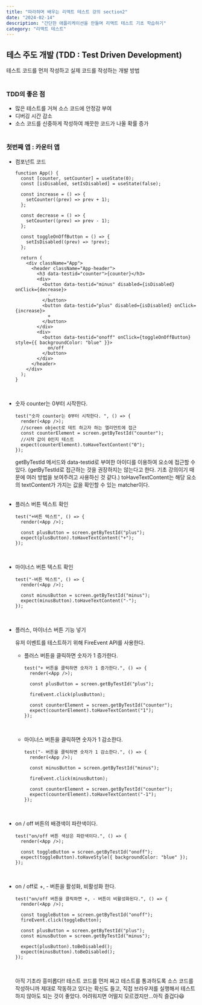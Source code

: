 ```yaml
---
title: "따라하며 배우는 리액트 테스트 강의 section2"
date: "2024-02-14"
description: "간단한 애플리케이션을 만들며 리액트 테스트 기초 학습하기"
category: "리액트 테스트"
---
```


## 테스 주도 개발 (TDD : Test Driven Development)

테스트 코드를 먼저 작성하고 실제 코드를 작성하는 개발 방법  
&nbsp;

### TDD의 좋은 점

- 많은 테스트를 거쳐 소스 코드에 안정감 부여
- 디버깅 시간 감소
- 소스 코드를 신중하게 작성하여 깨끗한 코드가 나올 확률 증가  
  &nbsp;

### 첫번째 앱 : 카운터 앱

- 컴포넌트 코드

  ```tsx
  function App() {
    const [counter, setCounter] = useState(0);
    const [isDisabled, setIsDisabled] = useState(false);

    const increase = () => {
      setCounter((prev) => prev + 1);
    };

    const decrease = () => {
      setCounter((prev) => prev - 1);
    };

    const toggleOnOffButton = () => {
      setIsDisabled((prev) => !prev);
    };

    return (
      <div className="App">
        <header className="App-header">
          <h3 data-testid="counter">{counter}</h3>
          <div>
            <button data-testid="minus" disabled={isDisabled} onClick={decrease}>
              -
            </button>
            <button data-testid="plus" disabled={isDisabled} onClick={increase}>
              +
            </button>
          </div>
          <div>
            <button data-testid="onoff" onClick={toggleOnOffButton} style={{ backgroundColor: "blue" }}>
              on/off
            </button>
          </div>
        </header>
      </div>
    );
  }
  ```

  &nbsp;

- 숫자 counter는 0부터 시작한다.

  ```tsx
  test("숫자 counter는 0부터 시작한다. ", () => {
    render(<App />);
    //screen object로 테트 하고자 하는 엘리먼트에 접근
    const counterElement = screen.getByTestId("counter");
    //시작 값이 0인지 테스트
    expect(counterElement).toHaveTextContent("0");
  });
  ```

  getByTestId 메서드와 data-testid로 부여한 아이디를 이용하여 요소에 접근할 수 있다. (getByTestId로 접근하는 것을 권장하지는 않는다고 한다. 기초 강의이기 때문에 여러 방법을 보여주려고 사용하신 것 같다.) toHaveTextContent는 해당 요소의 textContent가 가지는 값을 확인할 수 있는 matcher이다.  
  &nbsp;

- 플러스 버튼 텍스트 확인

  ```tsx
  test("+버튼 텍스트", () => {
    render(<App />);

    const plusButton = screen.getByTestId("plus");
    expect(plusButton).toHaveTextContent("+");
  });
  ```

  &nbsp;

- 마이너스 버튼 텍스트 확인

  ```tsx
  test("-버튼 텍스트", () => {
    render(<App />);

    const minusButton = screen.getByTestId("minus");
    expect(minusButton).toHaveTextContent("-");
  });
  ```

&nbsp;

- 플러스, 마이너스 버튼 기능 넣기

  유저 이벤트를 테스트하기 위해 FireEvent API를 사용한다.

  - 플러스 버튼을 클릭하면 숫자가 1 증가한다.

    ```tsx
    test("+ 버튼을 클릭하면 숫자가 1 증가한다.", () => {
      render(<App />);

      const plusButton = screen.getByTestId("plus");

      fireEvent.click(plusButton);

      const counterElement = screen.getByTestId("counter");
      expect(counterElement).toHaveTextContent("1");
    });
    ```

    &nbsp;

  - 마이너스 버튼을 클릭하면 숫자가 1 감소한다.

    ```tsx
    test("- 버튼을 클릭하면 숫자가 1 감소한다.", () => {
      render(<App />);

      const minusButton = screen.getByTestId("minus");

      fireEvent.click(minusButton);

      const counterElement = screen.getByTestId("counter");
      expect(counterElement).toHaveTextContent("-1");
    });
    ```

    &nbsp;

- on / off 버튼의 배경색이 파란색이다.

  ```tsx
  test("on/off 버튼 색상은 파란색이다.", () => {
    render(<App />);

    const toggleButton = screen.getByTestId("onoff");
    expect(toggleButton).toHaveStyle({ backgroundColor: "blue" });
  });
  ```

  &nbsp;

- on / off로 +, - 버튼을 활성화, 비활성화 한다.

  ```tsx
  test("on/off 버튼을 클릭하면 +, - 버튼이 비활성화된다.", () => {
    render(<App />);

    const toggleButton = screen.getByTestId("onoff");
    fireEvent.click(toggleButton);

    const plusButton = screen.getByTestId("plus");
    const minusButton = screen.getByTestId("minus");

    expect(plusButton).toBeDisabled();
    expect(minusButton).toBeDisabled();
  });
  ```

  &nbsp;

  아직 기초라 흥미롭다!! 테스트 코드를 먼저 짜고 테스트를 통과하도록 소스 코드를 작성하니까 제대로 작동하고 있다는 확신도 들고, 직접 브라우저를 실행해서 테스트하지 않아도 되는 것이 좋았다. 어려워지면 어떨지 모르겠지만…아직 즐겁다😆

